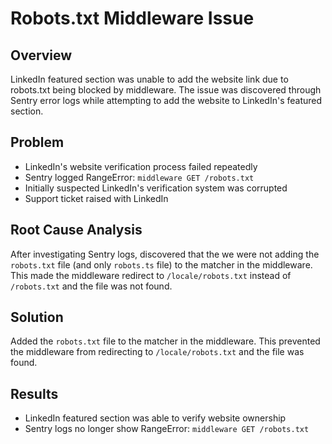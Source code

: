 # Robots.txt Middleware Issue

## Overview

LinkedIn featured section was unable to add the website link due to robots.txt being blocked by middleware. The issue was discovered through Sentry error logs while attempting to add the website to LinkedIn's featured section.

## Problem

- LinkedIn's website verification process failed repeatedly
- Sentry logged RangeError: `middleware GET /robots.txt`
- Initially suspected LinkedIn's verification system was corrupted
- Support ticket raised with LinkedIn

## Root Cause Analysis

After investigating Sentry logs, discovered that the we were not adding the `robots.txt` file (and only `robots.ts` file) to the matcher in the middleware. This made the middleware redirect to `/locale/robots.txt` instead of `/robots.txt` and the file was not found.

## Solution

Added the `robots.txt` file to the matcher in the middleware. This prevented the middleware from redirecting to `/locale/robots.txt` and the file was found.

## Results

- LinkedIn featured section was able to verify website ownership
- Sentry logs no longer show RangeError: `middleware GET /robots.txt`
